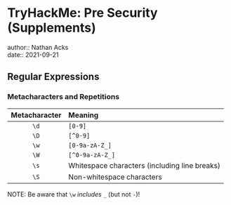 # TryHackMe: Pre Security (Supplements)

author:: Nathan Acks  
date:: 2021-09-21

## Regular Expressions

### Metacharacters and Repetitions

| Metacharacter | Meaning                                       |
|:-------------:|:--------------------------------------------- |
|     `\d`      | `[0-9]`                                       |
|     `\D`      | `[^0-9]`                                      |
|     `\w`      | `[0-9a-zA-Z_]`                                |
|     `\W`      | `[^0-9a-zA-Z_]`                               |
|     `\s`      | Whitespace characters (including line breaks) |
|     `\S`      | Non-whitespace characters                     |

NOTE: Be aware that `\w` *includes* `_` (but not `-`)!
